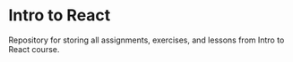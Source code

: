 # Intro to React

Repository for storing all assignments, exercises, and lessons from Intro to React course.